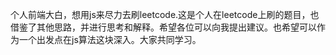 个人前端大白，想用js来尽力去刷leetcode.这是个人在leetcode上刷的题目，也借鉴了其他思路，并进行思考和解释。希望各位可以向我提出建议。也希望可以作为一个出发点在js算法这块深入。大家共同学习。